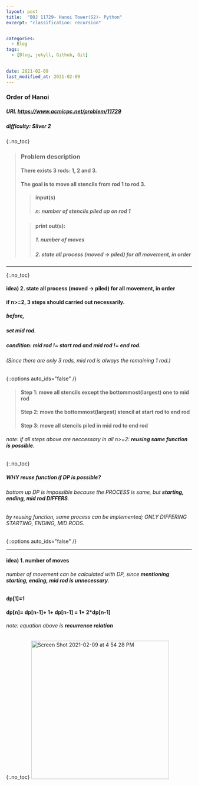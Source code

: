 ```yaml
---
layout: post
title:  "BOJ 11729- Hanoi Tower(S2)- Python"
excerpt: "classification: recursion"


categories:
  - Blog
tags:
  - [Blog, jekyll, Github, Git]

 
date: 2021-02-09
last_modified_at: 2021-02-09
---
```


### Order of Hanoi
##### URL https://www.acmicpc.net/problem/11729
##### difficulty: __Silver 2__
{:.no_toc}

> ### Problem description
> #### There exists 3 rods: 1, 2 and 3.
> #### The goal is to move all stencils from rod 1 to rod 3.
> 
> > #### input(s)
> > ##### n: number of stencils piled up on rod 1
>
> > #### print out(s):
> > ##### 1. number of moves
> > ##### 2. state all process (moved -> piled) for all movement, in order

* * *
{:.no_toc}

#### idea) 2. state all process (moved -> piled) for all movement, in order

#### if n>=2, 3 steps should carried out __necessarily__.

##### before, 
##### set mid rod.
##### condition: mid rod != start rod and mid rod != end rod. 
###### (Since there are only 3 rods, mid rod is always the remaining 1 rod.)
{::options auto_ids="false" /}
> #### Step 1: move all stencils except the bottommost(largest) one to mid rod
> #### Step 2: move the bottommost(largest) stencil at start rod to end rod
> #### Step 3: move all stencils piled in mid rod to end rod


###### note: if all steps above are neccessary in all n>=2: __reusing same function is possible__.

{:.no_toc}

##### __WHY reuse function__ if DP is possible?
###### bottom up DP is impossible because the PROCESS is same, but __starting, ending, mid rod DIFFERS__.
###### by reusing function, same process can be implemented; ONLY DIFFERING STARTING, ENDING, MID RODS.
{::options auto_ids="false" /}


* * *

#### idea) 1. number of moves
###### number of movement can be calculated with DP, since __mentioning starting, ending, mid rod is unnecessary__.

#### __dp[1]=1__
#### __dp[n]__= dp[n-1]+ 1+ dp[n-1] __= 1+ 2*dp[n-1]__

###### note: equation above is __recurrence relation__

{:.no_toc}
<img width="374" alt="Screen Shot 2021-02-09 at 4 54 28 PM" src="https://user-images.githubusercontent.com/74404132/107467571-a1047100-6ba9-11eb-93b0-806b7df53a40.png">



